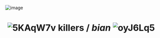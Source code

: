 
![image](https://github.com/killerpresence/killerpresence/assets/144563947/bed69861-7bd5-44a8-a3e5-4a2ea0f830c2)


# ‎ ‎ ‎ ‎ ‎ ‎ ‎ ‎ ‎ ‎‎ ‎ ‎ ‎ ‎ ‎ ‎ ‎ ‎ ‎ ‎‎ ‎ ‎ ‎ ‎ ‎ ‎  ‎ ‎ ‎ ‎ ‎ ‎‎ ‎ ‎  ‎ ‎ ‎ ‎ ‎ ‎ ‎ ‎ ‎ ‎ ‎  ![5KAqW7v](https://github.com/killerpresence/killerpresence/assets/144563947/634096ee-8c60-4af1-a72d-1f12a9cf5c17) **killers** / *bian* ![oyJ6Lq5](https://github.com/killerpresence/killerpresence/assets/144563947/aeede484-c5e0-4232-9769-d75ff43dd2a0)





